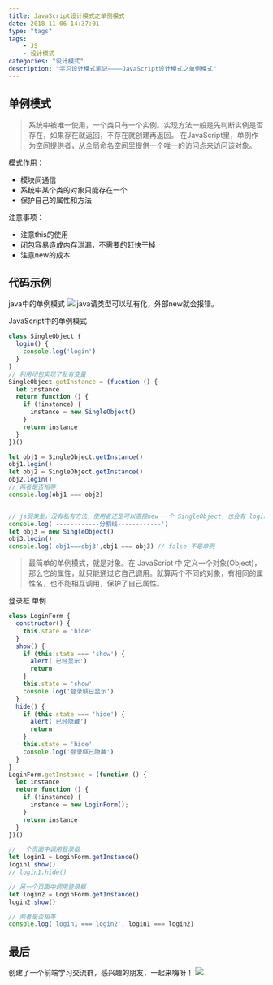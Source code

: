 ```yaml
---
title: JavaScript设计模式之单例模式
date: 2018-11-06 14:37:01
type: "tags"
tags:
	- JS
	- 设计模式
categories: "设计模式"
description: "学习设计模式笔记————JavaScript设计模式之单例模式"
---
```


## 单例模式

> 系统中被唯一使用，一个类只有一个实例。实现方法一般是先判断实例是否存在，如果存在就返回，不存在就创建再返回。
在JavaScript里，单例作为空间提供者，从全局命名空间里提供一个唯一的访问点来访问该对象。


模式作用：
- 模块间通信
- 系统中某个类的对象只能存在一个
- 保护自己的属性和方法

注意事项：
- 注意this的使用
- 闭包容易造成内存泄漏，不需要的赶快干掉
- 注意new的成本

## 代码示例
java中的单例模式
![](https://i.imgur.com/hAMkgsZ.png)
java请类型可以私有化，外部new就会报错。


JavaScript中的单例模式
```javascript
class SingleObject {
  login() {
	console.log('login')
  }
}
// 利用闭包实现了私有变量
SingleObject.getInstance = (fucntion () {
  let instance
  return function () {
	if (!instance) {
	  instance = new SingleObject()
	}
	return instance
  }
})()

let obj1 = SingleObject.getInstance()
obj1.login()
let obj2 = SingleObject.getInstance()
obj2.login()
// 两者是否相等
console.log(obj1 === obj2)


// js弱类型，没有私有方法，使用者还是可以直接new 一个 SingleObject，也会有 login方法
console.log('------------分割线------------')
let obj3 = new SingleObject()
obj3.login()
console.log('obj1===obj3',obj1 === obj3) // false 不是单例
```

> 最简单的单例模式，就是对象。在 JavaScript 中 定义一个对象(Object)，那么它的属性，就只能通过它自己调用。就算两个不同的对象，有相同的属性名，也不能相互调用，保护了自己属性。

登录框 单例
```javascript
class LoginForm {
  constructor() {
    this.state = 'hide'
  }
  show() {
    if (this.state === 'show') {
      alert('已经显示')
      return
    }
    this.state = 'show'
    console.log('登录框已显示')
  }
  hide() {
    if (this.state === 'hide') {
      alert('已经隐藏')
      return
    }
    this.state = 'hide'
    console.log('登录框已隐藏')
  }
}
LoginForm.getInstance = (function () {
  let instance
  return function () {
    if (!instance) {
      instance = new LoginForm();
    }
    return instance
  }
})()

// 一个页面中调用登录框
let login1 = LoginForm.getInstance()
login1.show()
// login1.hide()

// 另一个页面中调用登录框
let login2 = LoginForm.getInstance()
login2.show()

// 两者是否相等
console.log('login1 === login2', login1 === login2)
```

## 最后

创建了一个前端学习交流群，感兴趣的朋友，一起来嗨呀！
![](https://i.imgur.com/qbcaSEh.png)
